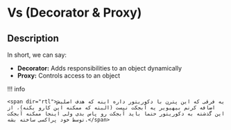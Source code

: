 # Vs (Decorator & Proxy)

## Description

In short, we can say:

- **Decorator:** Adds responsibilities to an object dynamically
- **Proxy:** Controls access to an object

!!! info

    <span dir="rtl">یه فرقی که این پترن با دکوریتور داره اینه که هدف اصلیش اضافه کرنم بیهیویر یه آبجکت نیست (البته که ممکنه این کارو بکنه)، از این گذشته به دکوریتور حتما باید آبجکت رو پاس بدی ولی اینجا ممکنه آبجکت توسط خود پراکسی ساخته بشه.</span>
